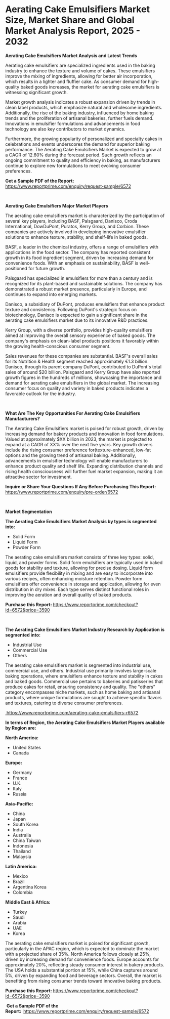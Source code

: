 <p><h1>Aerating Cake Emulsifiers Market Size, Market Share and Global Market Analysis Report, 2025 - 2032</h1></p><p><strong>Aerating Cake Emulsifiers Market Analysis and Latest Trends</strong></p>
<p><p>Aerating cake emulsifiers are specialized ingredients used in the baking industry to enhance the texture and volume of cakes. These emulsifiers improve the mixing of ingredients, allowing for better air incorporation, which results in a lighter and fluffier cake. As consumer demand for high-quality baked goods increases, the market for aerating cake emulsifiers is witnessing significant growth.</p><p>Market growth analysis indicates a robust expansion driven by trends in clean label products, which emphasize natural and wholesome ingredients. Additionally, the rise of the baking industry, influenced by home baking trends and the proliferation of artisanal bakeries, further fuels demand. Innovations in emulsifier formulations and advancements in food technology are also key contributors to market dynamics.</p><p>Furthermore, the growing popularity of personalized and specialty cakes in celebrations and events underscores the demand for superior baking performance. The Aerating Cake Emulsifiers Market is expected to grow at a CAGR of 12.60% during the forecast period. Such growth reflects an ongoing commitment to quality and efficiency in baking, as manufacturers continue to explore new formulations to meet evolving consumer preferences.</p></p>
<p><strong>Get a Sample PDF of the Report:&nbsp;</strong> <a href="https://www.reportprime.com/enquiry/request-sample/6572?utm_campaign=4578&utm_medium=2&utm_source=Github&utm_content=ia&utm_term=16052025&utm_id=aerating-cake-emulsifiers">https://www.reportprime.com/enquiry/request-sample/6572</a></p>
<p>&nbsp;</p>
<p><strong>Aerating Cake Emulsifiers Major Market Players</strong></p>
<p><p>The aerating cake emulsifiers market is characterized by the participation of several key players, including BASF, Palsgaard, Danisco, Croda International, DowDuPont, Puratos, Kerry Group, and Corbion. These companies are actively involved in developing innovative emulsifier solutions to enhance texture, stability, and shelf-life in baked goods.</p><p>BASF, a leader in the chemical industry, offers a range of emulsifiers with applications in the food sector. The company has reported consistent growth in its food ingredient segment, driven by increasing demand for convenience foods. With an emphasis on sustainability, BASF is well-positioned for future growth.</p><p>Palsgaard has specialized in emulsifiers for more than a century and is recognized for its plant-based and sustainable solutions. The company has demonstrated a robust market presence, particularly in Europe, and continues to expand into emerging markets.</p><p>Danisco, a subsidiary of DuPont, produces emulsifiers that enhance product texture and consistency. Following DuPont's strategic focus on biotechnology, Danisco is expected to gain a significant share in the aerating cake emulsifiers market due to its innovative R&D practices.</p><p>Kerry Group, with a diverse portfolio, provides high-quality emulsifiers aimed at improving the overall sensory experience of baked goods. The company's emphasis on clean-label products positions it favorably within the growing health-conscious consumer segment.</p><p>Sales revenues for these companies are substantial. BASF's overall sales for its Nutrition & Health segment reached approximately €1.3 billion. Danisco, through its parent company DuPont, contributed to DuPont's total sales of around $20 billion. Palsgaard and Kerry Group have also reported growth figures in the hundreds of millions, showcasing the importance and demand for aerating cake emulsifiers in the global market. The increasing consumer focus on quality and variety in baked products indicates a favorable outlook for the industry.</p></p>
<p>&nbsp;</p>
<p><strong>What Are The Key Opportunities For Aerating Cake Emulsifiers Manufacturers?</strong></p>
<p><p>The Aerating Cake Emulsifiers market is poised for robust growth, driven by increasing demand for bakery products and innovation in food formulations. Valued at approximately $XX billion in 2023, the market is projected to expand at a CAGR of XX% over the next five years. Key growth drivers include the rising consumer preference for(texture-enhanced, low-fat options and the growing trend of artisanal baking. Additionally, advancements in emulsifier technology will enable manufacturers to enhance product quality and shelf life. Expanding distribution channels and rising health consciousness will further fuel market expansion, making it an attractive sector for investment.</p></p>
<p><strong>Inquire or Share Your Questions If Any Before Purchasing This Report:</strong> <a href="https://www.reportprime.com/enquiry/pre-order/6572?utm_campaign=4578&utm_medium=2&utm_source=Github&utm_content=ia&utm_term=16052025&utm_id=aerating-cake-emulsifiers">https://www.reportprime.com/enquiry/pre-order/6572</a></p>
<p>&nbsp;</p>
<p><strong>Market Segmentation</strong></p>
<p><strong>The Aerating Cake Emulsifiers Market Analysis by types is segmented into:</strong></p>
<p><ul><li>Solid Form</li><li>Liquid Form</li><li>Powder Form</li></ul></p>
<p><p>The aerating cake emulsifiers market consists of three key types: solid, liquid, and powder forms. Solid form emulsifiers are typically used in baked goods for stability and texture, allowing for precise dosing. Liquid form emulsifiers provide flexibility in mixing and are easy to incorporate into various recipes, often enhancing moisture retention. Powder form emulsifiers offer convenience in storage and application, allowing for even distribution in dry mixes. Each type serves distinct functional roles in improving the aeration and overall quality of baked products.</p></p>
<p><strong>Purchase this Report:&nbsp;</strong><a href="https://www.reportprime.com/checkout?id=6572&price=3590&utm_campaign=4578&utm_medium=2&utm_source=Github&utm_content=ia&utm_term=16052025&utm_id=aerating-cake-emulsifiers">https://www.reportprime.com/checkout?id=6572&price=3590</a></p>
<p>&nbsp;</p>
<p><strong>The Aerating Cake Emulsifiers Market Industry Research by Application is segmented into:</strong></p>
<p><ul><li>Industrial Use</li><li>Commercial Use</li><li>Others</li></ul></p>
<p><p>The aerating cake emulsifiers market is segmented into industrial use, commercial use, and others. Industrial use primarily involves large-scale baking operations, where emulsifiers enhance texture and stability in cakes and baked goods. Commercial use pertains to bakeries and patisseries that produce cakes for retail, ensuring consistency and quality. The "others" category encompasses niche markets, such as home baking and artisanal products, where unique formulations are sought to achieve specific flavors and textures, catering to diverse consumer preferences.</p></p>
<p><a href="https://www.reportprime.com/aerating-cake-emulsifiers-r6572?utm_campaign=4578&utm_medium=2&utm_source=Github&utm_content=ia&utm_term=16052025&utm_id=aerating-cake-emulsifiers">&nbsp;https://www.reportprime.com/aerating-cake-emulsifiers-r6572</a></p>
<p><strong>In terms of Region, the Aerating Cake Emulsifiers Market Players available by Region are:</strong></p>
<p>
    <p> <strong> North America: </strong>
        <ul>
            <li>United States</li>
            <li>Canada</li>
        </ul>
        </p> 
    <p> <strong> Europe: </strong>
        <ul>
            <li>Germany</li>
            <li>France</li>
            <li>U.K.</li>
            <li>Italy</li>
            <li>Russia</li>
        </ul>
        </p> 
    <p> <strong> Asia-Pacific: </strong>
        <ul>
            <li>China</li>
            <li>Japan</li>
            <li>South Korea</li>
            <li>India</li>
            <li>Australia</li>
            <li>China Taiwan</li>
            <li>Indonesia</li>
            <li>Thailand</li>
            <li>Malaysia</li>
        </ul>
        </p> 
    <p> <strong> Latin America: </strong>
        <ul>
            <li>Mexico</li>
            <li>Brazil</li>
            <li>Argentina Korea</li>
            <li>Colombia</li>
        </ul>
        </p> 
    <p> <strong> Middle East & Africa: </strong>
        <ul>
            <li>Turkey</li>
            <li>Saudi</li>
            <li>Arabia</li>
            <li>UAE</li>
            <li>Korea</li>
        </ul>
    </p>
    </p>
<p><p>The aerating cake emulsifiers market is poised for significant growth, particularly in the APAC region, which is expected to dominate the market with a projected share of 35%. North America follows closely at 25%, driven by increasing demand for convenience foods. Europe accounts for approximately 20%, reflecting steady consumer interest in bakery products. The USA holds a substantial portion at 15%, while China captures around 5%, driven by expanding food and beverage sectors. Overall, the market is benefiting from rising consumer trends toward innovative baking products.</p></p>
<p><strong>Purchase this Report: </strong><a href="https://www.reportprime.com/checkout?id=6572&price=3590&utm_campaign=4578&utm_medium=2&utm_source=Github&utm_content=ia&utm_term=16052025&utm_id=aerating-cake-emulsifiers">https://www.reportprime.com/checkout?id=6572&price=3590</a></p>
<p>&nbsp;<strong>Get a Sample PDF of the Report:&nbsp;&nbsp;</strong><a href="https://www.reportprime.com/enquiry/request-sample/6572?utm_campaign=4578&utm_medium=2&utm_source=Github&utm_content=ia&utm_term=16052025&utm_id=aerating-cake-emulsifiers">https://www.reportprime.com/enquiry/request-sample/6572</a></p>
<p><strong></strong></p>
<p><p></p><p></p><p></p></p>